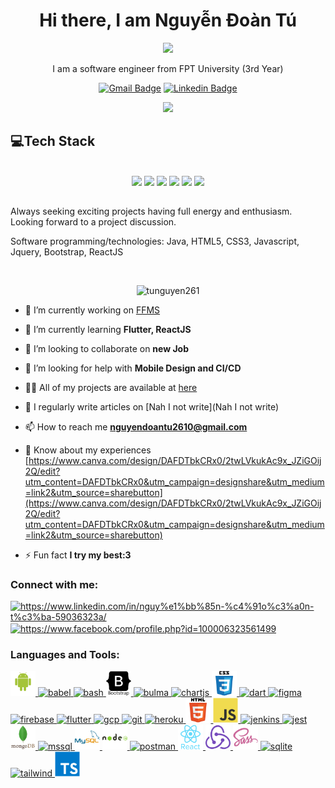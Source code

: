 <div align="center">
<h1> Hi there, I am Nguyễn Đoàn Tú</h1> <img src="https://user-images.githubusercontent.com/43292234/179925738-4df11b89-1924-4d3d-82b5-3a197ac4f031.gif" width="50" />

<p>I am a software engineer from FPT University (3rd Year)</p>

[![Gmail Badge](https://img.shields.io/badge/Gmail-be5542?style=flat-square&logo=gmail&logoColor=white)](mailto:nguyendoantu2610@gmail.com)
[![Linkedin Badge](https://img.shields.io/badge/-LinkedIn-0e76a8?style=flat-square&logo=Linkedin&logoColor=white)](https://www.linkedin.com/in/nguyễn-đoàn-tú-59036323a/)
</div>

<div align="center">
  <a href="https://github.com/tunguyen261"><img src="https://builtin.com/sites/www.builtin.com/files/styles/ckeditor_optimize/public/inline-images/software-engineering-perspectives-how-to-become-an-engineer.jpeg"></a>
</div>



<h2 align="left" id="macropower-tech">💻Tech Stack</h2>
<br/>
<div align="center">
  <img src="https://user-images.githubusercontent.com/43292234/179796781-dae1d1a3-93b0-4fbb-9f66-5fb71223ac8e.gif" width="85">
  <img src="https://user-images.githubusercontent.com/43292234/179796789-1ad78c94-6e24-43a3-80c3-8d91ada3c864.gif" width="85">
  <img src="https://user-images.githubusercontent.com/43292234/179796795-66b680c9-89db-4199-9fa7-336bc4aecd7b.gif" width="80">
  <img src="https://user-images.githubusercontent.com/43292234/179796796-7981daa3-f820-4c3b-a4ee-621a2798aa9e.gif" width="85">
  <img src="https://user-images.githubusercontent.com/43292234/179796798-ddb3b6b4-d6ba-4043-9058-6a550c47f055.gif" width="85">
  <img src="https://user-images.githubusercontent.com/43292234/179796802-6e14d467-4cf8-4894-b53e-b565d4e5372f.gif" width="187">
</div>


##

<p>Always seeking exciting projects having full energy and enthusiasm. Looking forward to a project discussion.</p>

<p>Software programming/technologies: Java, HTML5, CSS3, Javascript, Jquery, Bootstrap, ReactJS</p>
<br/>
<p align="center"> <img src="https://komarev.com/ghpvc/?username=tunguyen261&label=Profile%20views&color=0e75b6&style=flat" alt="tunguyen261" /> </p>

- 🔭 I’m currently working on [FFMS](https://github.com/tunguyen261/facility-management-system-mobile)

- 🌱 I’m currently learning **Flutter, ReactJS**

- 👯 I’m looking to collaborate on **new Job**

- 🤝 I’m looking for help with **Mobile Design and CI/CD**

- 👨‍💻 All of my projects are available at [here]([https://github.com/tunguyen261](herr))

- 📝 I regularly write articles on [Nah I not write](Nah I not write)

- 📫 How to reach me **nguyendoantu2610@gmail.com**

- 📄 Know about my experiences [https://www.canva.com/design/DAFDTbkCRx0/2twLVkukAc9x_JZiGOij2Q/edit?utm_content=DAFDTbkCRx0&utm_campaign=designshare&utm_medium=link2&utm_source=sharebutton](https://www.canva.com/design/DAFDTbkCRx0/2twLVkukAc9x_JZiGOij2Q/edit?utm_content=DAFDTbkCRx0&utm_campaign=designshare&utm_medium=link2&utm_source=sharebutton)

- ⚡ Fun fact **I try my best:3**

<h3 align="left">Connect with me:</h3>
<p align="left">
<a href="https://linkedin.com/in/https://www.linkedin.com/in/nguy%e1%bb%85n-%c4%91o%c3%a0n-t%c3%ba-59036323a/" target="blank"><img align="center" src="https://raw.githubusercontent.com/rahuldkjain/github-profile-readme-generator/master/src/images/icons/Social/linked-in-alt.svg" alt="https://www.linkedin.com/in/nguy%e1%bb%85n-%c4%91o%c3%a0n-t%c3%ba-59036323a/" height="30" width="40" /></a>
<a href="https://fb.com/https://www.facebook.com/profile.php?id=100006323561499" target="blank"><img align="center" src="https://raw.githubusercontent.com/rahuldkjain/github-profile-readme-generator/master/src/images/icons/Social/facebook.svg" alt="https://www.facebook.com/profile.php?id=100006323561499" height="30" width="40" /></a>
</p>

<h3 align="left">Languages and Tools:</h3>
<p align="left"> <a href="https://developer.android.com" target="_blank" rel="noreferrer"> <img src="https://raw.githubusercontent.com/devicons/devicon/master/icons/android/android-original-wordmark.svg" alt="android" width="40" height="40"/> </a> <a href="https://babeljs.io/" target="_blank" rel="noreferrer"> <img src="https://www.vectorlogo.zone/logos/babeljs/babeljs-icon.svg" alt="babel" width="40" height="40"/> </a> <a href="https://www.gnu.org/software/bash/" target="_blank" rel="noreferrer"> <img src="https://www.vectorlogo.zone/logos/gnu_bash/gnu_bash-icon.svg" alt="bash" width="40" height="40"/> </a> <a href="https://getbootstrap.com" target="_blank" rel="noreferrer"> <img src="https://raw.githubusercontent.com/devicons/devicon/master/icons/bootstrap/bootstrap-plain-wordmark.svg" alt="bootstrap" width="40" height="40"/> </a> <a href="https://bulma.io/" target="_blank" rel="noreferrer"> <img src="https://raw.githubusercontent.com/gilbarbara/logos/804dc257b59e144eaca5bc6ffd16949752c6f789/logos/bulma.svg" alt="bulma" width="40" height="40"/> </a> <a href="https://www.chartjs.org" target="_blank" rel="noreferrer"> <img src="https://www.chartjs.org/media/logo-title.svg" alt="chartjs" width="40" height="40"/> </a> <a href="https://www.w3schools.com/css/" target="_blank" rel="noreferrer"> <img src="https://raw.githubusercontent.com/devicons/devicon/master/icons/css3/css3-original-wordmark.svg" alt="css3" width="40" height="40"/> </a> <a href="https://dart.dev" target="_blank" rel="noreferrer"> <img src="https://www.vectorlogo.zone/logos/dartlang/dartlang-icon.svg" alt="dart" width="40" height="40"/> </a> <a href="https://www.figma.com/" target="_blank" rel="noreferrer"> <img src="https://www.vectorlogo.zone/logos/figma/figma-icon.svg" alt="figma" width="40" height="40"/> </a> <a href="https://firebase.google.com/" target="_blank" rel="noreferrer"> <img src="https://www.vectorlogo.zone/logos/firebase/firebase-icon.svg" alt="firebase" width="40" height="40"/> </a> <a href="https://flutter.dev" target="_blank" rel="noreferrer"> <img src="https://www.vectorlogo.zone/logos/flutterio/flutterio-icon.svg" alt="flutter" width="40" height="40"/> </a> <a href="https://cloud.google.com" target="_blank" rel="noreferrer"> <img src="https://www.vectorlogo.zone/logos/google_cloud/google_cloud-icon.svg" alt="gcp" width="40" height="40"/> </a> <a href="https://git-scm.com/" target="_blank" rel="noreferrer"> <img src="https://www.vectorlogo.zone/logos/git-scm/git-scm-icon.svg" alt="git" width="40" height="40"/> </a> <a href="https://heroku.com" target="_blank" rel="noreferrer"> <img src="https://www.vectorlogo.zone/logos/heroku/heroku-icon.svg" alt="heroku" width="40" height="40"/> </a> <a href="https://www.w3.org/html/" target="_blank" rel="noreferrer"> <img src="https://raw.githubusercontent.com/devicons/devicon/master/icons/html5/html5-original-wordmark.svg" alt="html5" width="40" height="40"/> </a> <a href="https://developer.mozilla.org/en-US/docs/Web/JavaScript" target="_blank" rel="noreferrer"> <img src="https://raw.githubusercontent.com/devicons/devicon/master/icons/javascript/javascript-original.svg" alt="javascript" width="40" height="40"/> </a> <a href="https://www.jenkins.io" target="_blank" rel="noreferrer"> <img src="https://www.vectorlogo.zone/logos/jenkins/jenkins-icon.svg" alt="jenkins" width="40" height="40"/> </a> <a href="https://jestjs.io" target="_blank" rel="noreferrer"> <img src="https://www.vectorlogo.zone/logos/jestjsio/jestjsio-icon.svg" alt="jest" width="40" height="40"/> </a> <a href="https://www.mongodb.com/" target="_blank" rel="noreferrer"> <img src="https://raw.githubusercontent.com/devicons/devicon/master/icons/mongodb/mongodb-original-wordmark.svg" alt="mongodb" width="40" height="40"/> </a> <a href="https://www.microsoft.com/en-us/sql-server" target="_blank" rel="noreferrer"> <img src="https://www.svgrepo.com/show/303229/microsoft-sql-server-logo.svg" alt="mssql" width="40" height="40"/> </a> <a href="https://www.mysql.com/" target="_blank" rel="noreferrer"> <img src="https://raw.githubusercontent.com/devicons/devicon/master/icons/mysql/mysql-original-wordmark.svg" alt="mysql" width="40" height="40"/> </a> <a href="https://nodejs.org" target="_blank" rel="noreferrer"> <img src="https://raw.githubusercontent.com/devicons/devicon/master/icons/nodejs/nodejs-original-wordmark.svg" alt="nodejs" width="40" height="40"/> </a> <a href="https://postman.com" target="_blank" rel="noreferrer"> <img src="https://www.vectorlogo.zone/logos/getpostman/getpostman-icon.svg" alt="postman" width="40" height="40"/> </a> <a href="https://reactjs.org/" target="_blank" rel="noreferrer"> <img src="https://raw.githubusercontent.com/devicons/devicon/master/icons/react/react-original-wordmark.svg" alt="react" width="40" height="40"/> </a> <a href="https://redux.js.org" target="_blank" rel="noreferrer"> <img src="https://raw.githubusercontent.com/devicons/devicon/master/icons/redux/redux-original.svg" alt="redux" width="40" height="40"/> </a> <a href="https://sass-lang.com" target="_blank" rel="noreferrer"> <img src="https://raw.githubusercontent.com/devicons/devicon/master/icons/sass/sass-original.svg" alt="sass" width="40" height="40"/> </a> <a href="https://www.sqlite.org/" target="_blank" rel="noreferrer"> <img src="https://www.vectorlogo.zone/logos/sqlite/sqlite-icon.svg" alt="sqlite" width="40" height="40"/> </a> <a href="https://tailwindcss.com/" target="_blank" rel="noreferrer"> <img src="https://www.vectorlogo.zone/logos/tailwindcss/tailwindcss-icon.svg" alt="tailwind" width="40" height="40"/> </a> <a href="https://www.typescriptlang.org/" target="_blank" rel="noreferrer"> <img src="https://raw.githubusercontent.com/devicons/devicon/master/icons/typescript/typescript-original.svg" alt="typescript" width="40" height="40"/> </a> </p>


